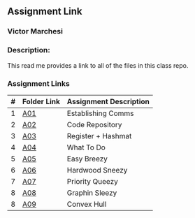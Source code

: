 ## Assignment Link
### Victor Marchesi
### Description:

This read me provides a link to all of the files in this class repo.

### Assignment Links

|  #  | Folder Link | Assignment Description |
| :-: | ----------- | ---------------------- |
|  1  | [A01](./A01) | Establishing Comms |
|  2  | [A02](./A02) | Code Repository |
|  3  | [A03](./A03) | Register + Hashmat |
|  4  | [A04](./A04) | What To Do |
|  5  | [A05](./A05) | Easy Breezy |
|  6  | [A06](./A06) | Hardwood Sneezy |
|  7  | [A07](./A07) | Priority Queezy |
|  8  | [A08](./A08) | Graphin Sleezy |
|  8  | [A09](./A09) | Convex Hull |